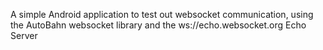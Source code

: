A simple Android application to test out websocket communication, using the AutoBahn websocket library and the ws://echo.websocket.org Echo Server
